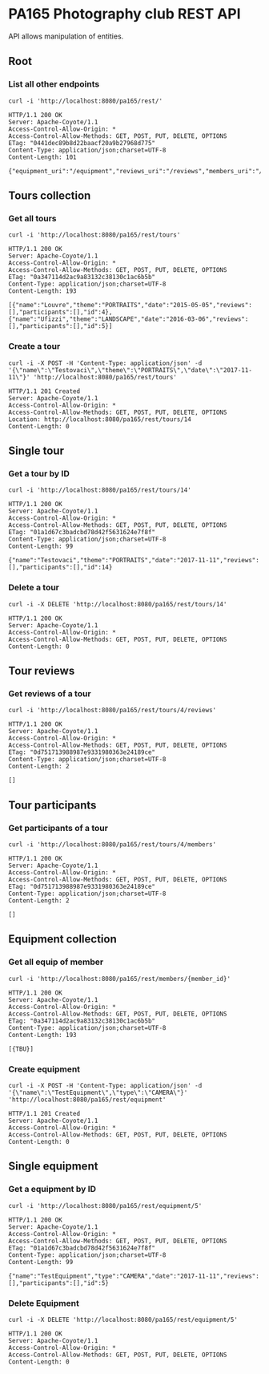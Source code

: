 # PA165 Photography club REST API

API allows manipulation of entities.

## Root

### List all other endpoints

```
curl -i 'http://localhost:8080/pa165/rest/'
```

```
HTTP/1.1 200 OK
Server: Apache-Coyote/1.1
Access-Control-Allow-Origin: *
Access-Control-Allow-Methods: GET, POST, PUT, DELETE, OPTIONS
ETag: "0441dec89b8d22baacf20a9b27968d775"
Content-Type: application/json;charset=UTF-8
Content-Length: 101

{"equipment_uri":"/equipment","reviews_uri":"/reviews","members_uri":"/members","tours_uri":"/tours"}
```

## Tours collection

### Get all tours

```
curl -i 'http://localhost:8080/pa165/rest/tours'
```

```
HTTP/1.1 200 OK
Server: Apache-Coyote/1.1
Access-Control-Allow-Origin: *
Access-Control-Allow-Methods: GET, POST, PUT, DELETE, OPTIONS
ETag: "0a347114d2ac9a83132c38130c1ac6b5b"
Content-Type: application/json;charset=UTF-8
Content-Length: 193

[{"name":"Louvre","theme":"PORTRAITS","date":"2015-05-05","reviews":[],"participants":[],"id":4},{"name":"Ufizzi","theme":"LANDSCAPE","date":"2016-03-06","reviews":[],"participants":[],"id":5}]
```
        
### Create a tour

```
curl -i -X POST -H 'Content-Type: application/json' -d '{\"name\":\"Testovaci\",\"theme\":\"PORTRAITS\",\"date\":\"2017-11-11\"}' 'http://localhost:8080/pa165/rest/tours'
```

```
HTTP/1.1 201 Created
Server: Apache-Coyote/1.1
Access-Control-Allow-Origin: *
Access-Control-Allow-Methods: GET, POST, PUT, DELETE, OPTIONS
Location: http://localhost:8080/pa165/rest/tours/14
Content-Length: 0
```

## Single tour

### Get a tour by ID

```
curl -i 'http://localhost:8080/pa165/rest/tours/14'
```

```
HTTP/1.1 200 OK
Server: Apache-Coyote/1.1
Access-Control-Allow-Origin: *
Access-Control-Allow-Methods: GET, POST, PUT, DELETE, OPTIONS
ETag: "01a1d67c3badcbd78d42f5631624e7f8f"
Content-Type: application/json;charset=UTF-8
Content-Length: 99

{"name":"Testovaci","theme":"PORTRAITS","date":"2017-11-11","reviews":[],"participants":[],"id":14}
```

### Delete a tour

```
curl -i -X DELETE 'http://localhost:8080/pa165/rest/tours/14'
```

```
HTTP/1.1 200 OK
Server: Apache-Coyote/1.1
Access-Control-Allow-Origin: *
Access-Control-Allow-Methods: GET, POST, PUT, DELETE, OPTIONS
Content-Length: 0
```

## Tour reviews

### Get reviews of a tour

```
curl -i 'http://localhost:8080/pa165/rest/tours/4/reviews'
```

```
HTTP/1.1 200 OK
Server: Apache-Coyote/1.1
Access-Control-Allow-Origin: *
Access-Control-Allow-Methods: GET, POST, PUT, DELETE, OPTIONS
ETag: "0d751713988987e9331980363e24189ce"
Content-Type: application/json;charset=UTF-8
Content-Length: 2

[]
```

## Tour participants

### Get participants of a tour

```
curl -i 'http://localhost:8080/pa165/rest/tours/4/members'
```

```
HTTP/1.1 200 OK
Server: Apache-Coyote/1.1
Access-Control-Allow-Origin: *
Access-Control-Allow-Methods: GET, POST, PUT, DELETE, OPTIONS
ETag: "0d751713988987e9331980363e24189ce"
Content-Type: application/json;charset=UTF-8
Content-Length: 2

[]
```





## Equipment collection

### Get all equip of member

```
curl -i 'http://localhost:8080/pa165/rest/members/{member_id}'
```

```
HTTP/1.1 200 OK
Server: Apache-Coyote/1.1
Access-Control-Allow-Origin: *
Access-Control-Allow-Methods: GET, POST, PUT, DELETE, OPTIONS
ETag: "0a347114d2ac9a83132c38130c1ac6b5b"
Content-Type: application/json;charset=UTF-8
Content-Length: 193

[{TBU}]
```

### Create equipment

```
curl -i -X POST -H 'Content-Type: application/json' -d '{\"name\":\"TestEquipment\",\"type\":\"CAMERA\"}' 'http://localhost:8080/pa165/rest/equipment'
```

```
HTTP/1.1 201 Created
Server: Apache-Coyote/1.1
Access-Control-Allow-Origin: *
Access-Control-Allow-Methods: GET, POST, PUT, DELETE, OPTIONS
Content-Length: 0
```
       
## Single equipment

### Get a equipment by ID

```
curl -i 'http://localhost:8080/pa165/rest/equipment/5'
```

```
HTTP/1.1 200 OK
Server: Apache-Coyote/1.1
Access-Control-Allow-Origin: *
Access-Control-Allow-Methods: GET, POST, PUT, DELETE, OPTIONS
ETag: "01a1d67c3badcbd78d42f5631624e7f8f"
Content-Type: application/json;charset=UTF-8
Content-Length: 99

{"name":"TestEquipment","type":"CAMERA","date":"2017-11-11","reviews":[],"participants":[],"id":5}
```

### Delete Equipment

```
curl -i -X DELETE 'http://localhost:8080/pa165/rest/equipment/5'
```

```
HTTP/1.1 200 OK
Server: Apache-Coyote/1.1
Access-Control-Allow-Origin: *
Access-Control-Allow-Methods: GET, POST, PUT, DELETE, OPTIONS
Content-Length: 0
```